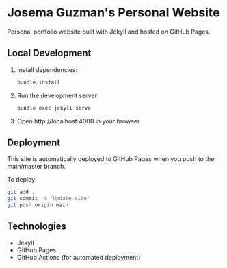 # Josema Guzman's Personal Website

Personal portfolio website built with Jekyll and hosted on GitHub Pages.

## Local Development

1. Install dependencies:
   ```bash
   bundle install
   ```

2. Run the development server:
   ```bash
   bundle exec jekyll serve
   ```

3. Open http://localhost:4000 in your browser

## Deployment

This site is automatically deployed to GitHub Pages when you push to the main/master branch.

To deploy:
```bash
git add .
git commit -m "Update site"
git push origin main
```

## Technologies

- Jekyll
- GitHub Pages
- GitHub Actions (for automated deployment)
